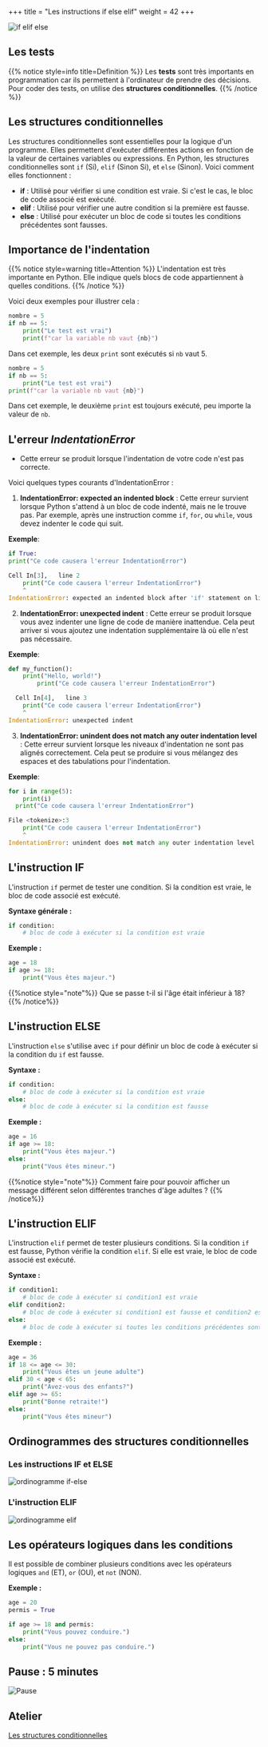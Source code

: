 +++
title = "Les instructions if else elif"
weight = 42
+++

![if elif else](../if.jpeg?width=25vw)

## Les tests

{{% notice style=info title=Definition %}}
Les **tests** sont très importants en programmation car ils permettent à l'ordinateur de prendre des décisions. Pour coder des tests, on utilise des **structures conditionnelles**.
{{% /notice %}}

## Les structures conditionnelles

Les structures conditionnelles sont essentielles pour la logique d'un programme. Elles permettent d'exécuter différentes actions en fonction de la valeur de certaines variables ou expressions. En Python, les structures conditionnelles sont `if` (Si), `elif` (Sinon Si), et `else` (Sinon). Voici comment elles fonctionnent :

- **if** : Utilisé pour vérifier si une condition est vraie. Si c'est le cas, le bloc de code associé est exécuté.
- **elif** : Utilisé pour vérifier une autre condition si la première est fausse.
- **else** : Utilisé pour exécuter un bloc de code si toutes les conditions précédentes sont fausses.

## Importance de l'indentation

{{% notice style=warning title=Attention %}}
L'indentation est très importante en Python. Elle indique quels blocs de code appartiennent à quelles conditions. 
{{% /notice %}}

Voici deux exemples pour illustrer cela :

```python
nombre = 5
if nb == 5:
	print("Le test est vrai")
	print(f"car la variable nb vaut {nb}")
```

Dans cet exemple, les deux `print` sont exécutés si `nb` vaut 5.

```python
nombre = 5
if nb == 5:
    print("Le test est vrai")
print(f"car la variable nb vaut {nb}")
```

Dans cet exemple, le deuxième `print` est toujours exécuté, peu importe la valeur de `nb`.

## L'erreur ***IndentationError***

- Cette erreur se produit lorsque l'indentation de votre code n'est pas correcte. 

Voici quelques types courants d'IndentationError :

1. **IndentationError: expected an indented block** : Cette erreur survient lorsque Python s'attend à un bloc de code indenté, mais ne le trouve pas. Par exemple, après une instruction comme `if`, `for`, ou `while`, vous devez indenter le code qui suit.

**Exemple**:
```python
if True:
print("Ce code causera l'erreur IndentationError")
```

```python
Cell In[3],   line 2
    print("Ce code causera l'erreur IndentationError")
    ^
IndentationError: expected an indented block after 'if' statement on line 1
```

2. **IndentationError: unexpected indent** : Cette erreur se produit lorsque vous avez indenter une ligne de code de manière inattendue. Cela peut arriver si vous ajoutez une indentation supplémentaire là où elle n'est pas nécessaire.

**Exemple**:
```python
def my_function():
    print("Hello, world!")
        print("Ce code causera l'erreur IndentationError")
```

```python
  Cell In[4],   line 3
    print("Ce code causera l'erreur IndentationError")
    ^
IndentationError: unexpected indent
```

3. **IndentationError: unindent does not match any outer indentation level** : Cette erreur survient lorsque les niveaux d'indentation ne sont pas alignés correctement. Cela peut se produire si vous mélangez des espaces et des tabulations pour l'indentation.

**Exemple**:
```python
for i in range(5):
    print(i)
  print("Ce code causera l'erreur IndentationError")
```

```python
File <tokenize>:3
    print("Ce code causera l'erreur IndentationError")
    ^
IndentationError: unindent does not match any outer indentation level
```

## L'instruction IF

L'instruction `if` permet de tester une condition. Si la condition est vraie, le bloc de code associé est exécuté.

**Syntaxe générale :**

```python
if condition:
    # bloc de code à exécuter si la condition est vraie
```

**Exemple :**

```python
age = 18
if age >= 18:
    print("Vous êtes majeur.")
```
{{%notice style="note"%}}
Que se passe t-il si l'âge était inférieur à 18?
{{% /notice%}}

## L'instruction ELSE

L'instruction `else` s'utilise avec `if` pour définir un bloc de code à exécuter si la condition du `if` est fausse.

**Syntaxe :**

```python
if condition:
    # bloc de code à exécuter si la condition est vraie
else:
    # bloc de code à exécuter si la condition est fausse
```

**Exemple :**

```python
age = 16
if age >= 18:
    print("Vous êtes majeur.")
else:
    print("Vous êtes mineur.")
```

{{%notice style="note"%}}
Comment faire pour pouvoir afficher un message différent selon différentes tranches d'âge adultes ?
{{% /notice%}}

## L'instruction ELIF

L'instruction `elif` permet de tester plusieurs conditions. Si la condition `if` est fausse, Python vérifie la condition `elif`. Si elle est vraie, le bloc de code associé est exécuté.

**Syntaxe :**

```python
if condition1:
    # bloc de code à exécuter si condition1 est vraie
elif condition2:
    # bloc de code à exécuter si condition1 est fausse et condition2 est vraie
else:
    # bloc de code à exécuter si toutes les conditions précédentes sont fausses
```

**Exemple :**

```python
age = 36
if 18 <= age <= 30:
    print("Vous êtes un jeune adulte")
elif 30 < age < 65:
    print("Avez-vous des enfants?")
elif age >= 65:
    print("Bonne retraite!")
else:
    print("Vous êtes mineur")
```
## Ordinogrammes des structures conditionnelles

### Les instructions IF et ELSE

![ordinogramme if-else](../if-else.png?width=30vw)

### L'instruction ELIF

![ordinogramme elif](../elif.png?width=30vw)

## Les opérateurs logiques dans les conditions

Il est possible de combiner plusieurs conditions avec les opérateurs logiques `and` (ET), `or` (OU), et `not` (NON).

**Exemple :**

```python
age = 20
permis = True

if age >= 18 and permis:
    print("Vous pouvez conduire.")
else:
    print("Vous ne pouvez pas conduire.")
```

## Pause : 5 minutes

![Pause](../pause.jpg?width=25vw)

## Atelier
  
[Les structures conditionnelles](../atelier-structures.ipynb)
